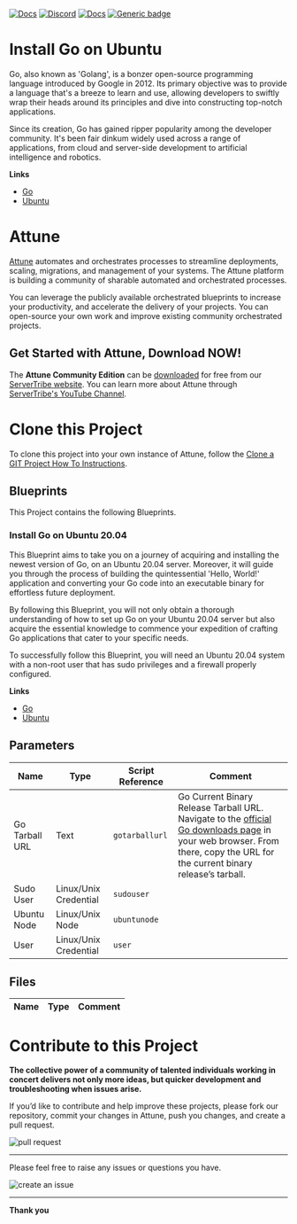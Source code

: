 



[![Docs](https://img.shields.io/badge/docs-latest-brightgreen.svg)](http://doc.servertribe.com)
[![Discord](https://img.shields.io/discord/844971127703994369)](http://discord.servertribe.com)
[![Docs](https://img.shields.io/badge/videos-watch-brightgreen.svg)](https://www.youtube.com/@servertribe)
[![Generic badge](https://img.shields.io/badge/download-latest-brightgreen.svg)](https://www.servertribe.com/community-edition/)

# Install Go on Ubuntu

Go, also known as 'Golang', is a bonzer open-source programming language 
introduced by Google in 2012. Its primary objective was to provide a language 
that's a breeze to learn and use, allowing developers to swiftly wrap their 
heads around its principles and dive into constructing top-notch applications.

Since its creation, Go has gained ripper popularity among the developer 
community. It's been fair dinkum widely used across a range of applications, 
from cloud and server-side development to artificial intelligence and 
robotics.


**Links**

* [Go](https://go.dev/)
* [Ubuntu](https://ubuntu.com/)





# Attune

[Attune](https://www.servertribe.com/)
automates and orchestrates processes to streamline deployments, scaling,
migrations, and management of your systems. The Attune platform is building a
community of sharable automated and orchestrated processes.

You can leverage the publicly available orchestrated blueprints to increase
your productivity, and accelerate the delivery of your projects. You can
open-source your own work and improve existing community orchestrated projects.

## Get Started with Attune, Download NOW!

The **Attune Community Edition** can be
[downloaded](https://www.servertribe.com/comunity-edition/)
for free from our
[ServerTribe website](https://www.servertribe.com/comunity-edition/).
You can learn more about Attune through
[ServerTribe's YouTube Channel](https://www.youtube.com/@servertribe).







# Clone this Project

To clone this project into your own instance of Attune, follow the
[Clone a GIT Project How To Instructions](https://servertribe-attune.readthedocs.io/en/latest/howto/design_workspace/clone_project.html).




## Blueprints

This Project contains the following Blueprints.



### Install Go on Ubuntu 20.04

This Blueprint aims to take you on a journey of acquiring and installing the 
newest version of Go, on an Ubuntu 20.04 server. Moreover, it will guide you through the process of building 
the quintessential 'Hello, World!' application and converting your Go code 
into an executable binary for effortless future deployment.

By following this Blueprint, you will not only obtain a thorough understanding 
of how to set up Go on your Ubuntu 20.04 server but also acquire the essential 
knowledge to commence your expedition of crafting Go applications that cater 
to your specific needs.

To successfully follow this Blueprint, you will need an Ubuntu 20.04 system 
with a non-root user that has sudo privileges and a firewall properly 
configured.

**Links**

* [Go](https://go.dev/)
* [Ubuntu](https://ubuntu.com/)





## Parameters


| Name | Type | Script Reference | Comment |
| ---- | ---- | ---------------- | ------- |
| Go Tarball URL | Text | `gotarballurl` | Go Current Binary Release Tarball URL. Navigate to the [official Go downloads page](https://go.dev/dl/) in your web browser. From there, copy the URL for the current binary release’s tarball. |
| Sudo User | Linux/Unix Credential | `sudouser` |  |
| Ubuntu Node | Linux/Unix Node | `ubuntunode` |  |
| User | Linux/Unix Credential | `user` |  |




## Files

| Name | Type | Comment |
| ---- | ---- | ------- |






# Contribute to this Project

**The collective power of a community of talented individuals working in
concert delivers not only more ideas, but quicker development and
troubleshooting when issues arise.**

If you’d like to contribute and help improve these projects, please fork our
repository, commit your changes in Attune, push you changes, and create a
pull request.

<img src="https://www.servertribe.com/wp-content/uploads/2023/02/Attune-pull-request-01.png" alt="pull request"/>

---

Please feel free to raise any issues or questions you have.

<img src="https://www.servertribe.com/wp-content/uploads/2023/02/Attune-get-help-02.png" alt="create an issue"/>


---

**Thank you**
